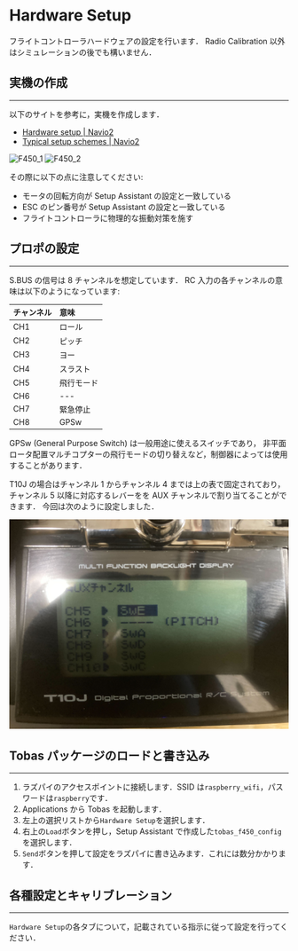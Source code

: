 # Hardware Setup

フライトコントローラハードウェアの設定を行います．
Radio Calibration 以外はシミュレーションの後でも構いません．

## 実機の作成

---

以下のサイトを参考に，実機を作成します．

- <a href=https://docs.emlid.com/navio2/hardware-setup target="_blank">Hardware setup | Navio2</a>
- <a href=https://docs.emlid.com/navio2/ardupilot/typical-setup-schemes target="_blank">Typical setup schemes | Navio2</a>

<img src="../resources/hardware_setup/f450_1.png" alt="F450_1" width="49%"> <img src="../resources/hardware_setup/f450_2.png" alt="F450_2" width="49%">

その際に以下の点に注意してください:

- モータの回転方向が Setup Assistant の設定と一致している
- ESC のピン番号が Setup Assistant の設定と一致している
- フライトコントローラに物理的な振動対策を施す

## プロポの設定

---

S.BUS の信号は 8 チャンネルを想定しています．
RC 入力の各チャンネルの意味は以下のようになっています:

| チャンネル | 意味       |
| :--------- | :--------- |
| CH1        | ロール     |
| CH2        | ピッチ     |
| CH3        | ヨー       |
| CH4        | スラスト   |
| CH5        | 飛行モード |
| CH6        | ---        |
| CH7        | 緊急停止   |
| CH8        | GPSw       |

GPSw (General Purpose Switch) は一般用途に使えるスイッチであり，
非平面ロータ配置マルチコプターの飛行モードの切り替えなど，制御器によっては使用することがあります．

T10J の場合はチャンネル 1 からチャンネル 4 までは上の表で固定されており，
チャンネル 5 以降に対応するレバーをを AUX チャンネルで割り当てることができます．
今回は次のように設定しました．

![aux_channel](resources/hardware_setup/aux_channel.png)

## Tobas パッケージのロードと書き込み

---

1. ラズパイのアクセスポイントに接続します．SSID は`raspberry_wifi`，パスワードは`raspberry`です．
1. Applications から Tobas を起動します．
1. 左上の選択リストから`Hardware Setup`を選択します．
1. 右上の`Load`ボタンを押し，Setup Assistant で作成した`tobas_f450_config`を選択します．
1. `Send`ボタンを押して設定をラズパイに書き込みます．これには数分かかります．

## 各種設定とキャリブレーション

---

`Hardware Setup`の各タブについて，記載されている指示に従って設定を行ってください．
